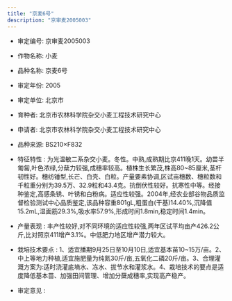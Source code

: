 ```yaml
---
title: "京麦6号"
description: "京审麦2005003"
---
```

* 审定编号:  京审麦2005003

*  作物名称:  小麦

*  品种名称:  京麦6号

*  审定年份:  2005

*  审定单位:  北京市

* 育种者:  北京市农林科学院杂交小麦工程技术研究中心

*  申请者:  北京市农林科学院杂交小麦工程技术研究中心

*  品种来源:  BS210×F832

*  特征特性 : 
为光温敏二系杂交小麦。冬性。中熟,成熟期比京411晚1天。幼苗半匍匐,叶色浓绿,分蘖力较强,成穗率较高。植株生长繁茂,株高80~85厘米,茎杆韧性好。穗纺锤型,长芒、白壳、白粒。产量要素协调,区试亩穗数、穗粒数和千粒重分别为39.5万、32.9粒和43.4克。抗倒伏性较好。抗寒性中等。经接种鉴定,高感条锈、叶锈和白粉病。适应性较强。2004年,经农业部谷物品质监督检验测试中心品质鉴定,该品种容重801gL,粗蛋白(干基)14.40%,沉降值15.2mL,湿面筋29.3%,吸水率57.9%,形成时间1.8min,稳定时间1.4min。
 
*  产量表现 : 
丰产性较好,对不同环境的适应性较强,两年区试平均亩产426.2公斤,比对照京411增产3.1%。中低肥力地区增产潜力较大。

*  栽培技术要点 : 
1、适宜播期9月25日至10月10日,适宜基本苗10~15万/亩。2、中上等地力种植,适宜施肥量为纯氮30斤/亩,五氧化二磷20斤/亩。3、合理灌溉方案为:适时浇灌底墒水、冻水、拔节水和灌浆水。4、栽培技术的要点是适度降低基本苗、加强田间管理、增加分蘖成穗率,实现高产稳产。

*  审定意见 : 

